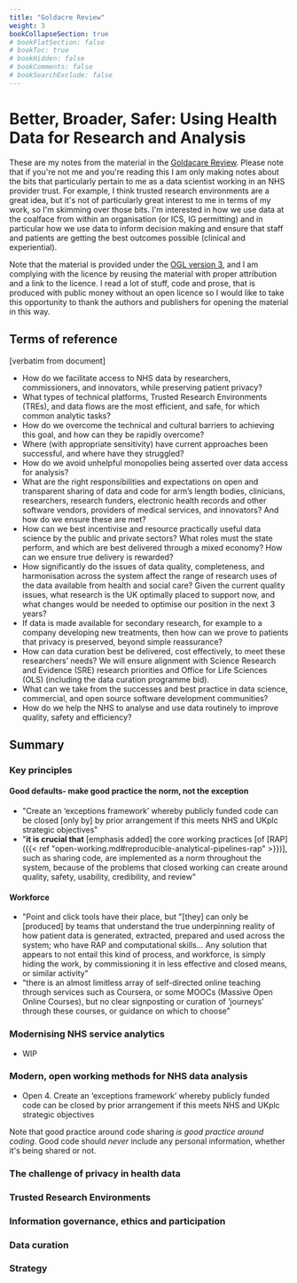 ```yaml
---
title: "Goldacre Review"
weight: 3
bookCollapseSection: true
# bookFlatSection: false
# bookToc: true
# bookHidden: false
# bookComments: false
# bookSearchExclude: false
---
```


# Better, Broader, Safer: Using Health Data for Research and Analysis

These are my notes from the material in the [Goldacare Review](https://www.gov.uk/government/publications/better-broader-safer-using-health-data-for-research-and-analysis). Please note that if you're not me and you're reading this I am only making notes about the bits that particularly pertain to me as a data scientist working in an NHS provider trust. For example, I think trusted research environments are a great idea, but it's not of particularly great interest to me in terms of my work, so I'm skimming over those bits. I'm interested in how we use data at the coalface from within an organisation (or ICS, IG permitting) and in particular how we use data to inform decision making and ensure that staff and patients are getting the best outcomes possible (clinical and experiential).

Note that the material is provided under the [OGL version 3](https://www.nationalarchives.gov.uk/doc/open-government-licence/version/3/), and I am complying with the licence by reusing the material with proper attribution and a link to the licence. I read a lot of stuff, code and prose, that is produced with public money without an open licence so I would like to take this opportunity to thank the authors and publishers for opening the material in this way. 

## Terms of reference

[verbatim from document]

* How do we facilitate access to NHS data by researchers, commissioners, and innovators, while preserving patient privacy?
* What types of technical platforms, Trusted Research Environments (TREs), and data flows are the most efficient, and safe, for which common analytic tasks?
* How do we overcome the technical and cultural barriers to achieving this goal, and how can they be rapidly overcome?
* Where (with appropriate sensitivity) have current approaches been successful, and where have they struggled?
* How do we avoid unhelpful monopolies being asserted over data access for analysis?
* What are the right responsibilities and expectations on open and transparent sharing of data and code for arm’s length bodies, clinicians, researchers, research funders, electronic health records and other software vendors, providers of medical services, and innovators? And how do we ensure these are met?
* How can we best incentivise and resource practically useful data science by the public and private sectors? What roles must the state perform, and which are best delivered through a mixed economy? How can we ensure true delivery is rewarded?
* How significantly do the issues of data quality, completeness, and harmonisation across the system affect the range of research uses of the data available from health and social care? Given the current quality issues, what research is the UK optimally placed to support now, and what changes would be needed to optimise our position in the next 3 years?
* If data is made available for secondary research, for example to a company developing new treatments, then how can we prove to patients that privacy is preserved, beyond simple reassurance?
* How can data curation best be delivered, cost effectively, to meet these researchers’ needs? We will ensure alignment with Science Research and Evidence (SRE) research priorities and Office for Life Sciences (OLS) (including the data curation programme bid).
* What can we take from the successes and best practice in data science, commercial, and open source software development communities?
* How do we help the NHS to analyse and use data routinely to improve quality, safety and efficiency?

## Summary

### Key principles

#### Good defaults- make good practice the norm, not the exception

* "Create an ‘exceptions framework’ whereby publicly funded code can be closed [only by] by prior arrangement if this meets NHS and UKplc strategic objectives"
* "**it is crucial that** [emphasis added] the core working practices [of [RAP]({{< ref "open-working.md#reproducible-analytical-pipelines-rap" >}})], such as sharing code, are implemented as a norm throughout the system, because of the problems that closed working can create around quality, safety, usability, credibility, and review"

#### Workforce

* "Point and click tools have their place, but "[they] can only be [produced] by teams that understand the true underpinning reality of how patient data is generated, extracted, prepared and used across the system; who have RAP and computational skills... Any solution that appears to not entail this kind of process, and workforce, is simply hiding the work, by commissioning it in less effective and closed means, or similar activity"
* "there is an almost limitless array of self-directed online teaching through services such as Coursera, or some MOOCs (Massive Open Online Courses), but no clear signposting or curation of ‘journeys’ through these courses, or guidance on which to choose"


### Modernising NHS service analytics

* WIP

### Modern, open working methods for NHS data analysis

* Open 4. Create an ‘exceptions framework’ whereby publicly funded code can be closed by prior arrangement if this meets NHS and UKplc strategic objectives

Note that good practice around code sharing *is good practice around coding*. Good code should *never* include any personal information, whether it's being shared or not. 

### The challenge of privacy in health data
### Trusted Research Environments
### Information governance, ethics and participation
### Data curation
### Strategy


